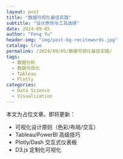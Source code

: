 ```yaml
---
layout: post
title: "数据可视化最佳实践"
subtitle: "设计原则与工具选择"
date: 2024-09-05
author: "Feng Yu"
header-img: "img/post-bg-recitewords.jpg"
catalog: true
permalink: /2024/09/05/数据可视化最佳实践/
tags:
  - 数据分析
  - 数据可视化
  - Tableau
  - Plotly
categories:
  - Data Science
  - Visualization
---
```


本文为占位文章。即将更新：
- 可视化设计原则（色彩/布局/交互）
- Tableau/PowerBI 高级技巧
- Plotly/Dash 交互式仪表板
- D3.js 定制化可视化
